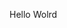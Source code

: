 Hello Wolrd




























































































































































































































































































































































































































































































































































































































































































































































































































































































































































































































































































































































































































































































































































































































































































































































































































































































































































































































































































































































































































































































































































































































































































































































































































































































































































































































































































































































































































































































































































































































































































































































































































































































































































































































































































































































































































































































































































































































































































































































































































































































































































































































































































































































































































































































































































































































































